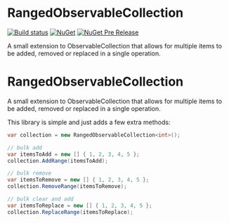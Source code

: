 # RangedObservableCollection

[![Build status](https://ci.appveyor.com/api/projects/status/31uqxvv3wm10emv9/branch/master?svg=true)](https://ci.appveyor.com/project/mattleibow/rangedobservablecollection/branch/master)  [![NuGet](https://img.shields.io/nuget/dt/RangedObservableCollection.svg)](https://www.nuget.org/packages/RangedObservableCollection)  [![NuGet Pre Release](https://img.shields.io/nuget/vpre/RangedObservableCollection.svg)](https://www.nuget.org/packages/RangedObservableCollection)

A small extension to ObservableCollection that allows for multiple items to be added, removed or replaced in a single operation.

# RangedObservableCollection

A small extension to ObservableCollection that allows for multiple items to be added, removed or replaced in a single operation.

This library is simple and just adds a few extra methods:

```csharp
var collection = new RangedObservableCollection<int>();

// bulk add
var itemsToAdd = new [] { 1, 2, 3, 4, 5 };
collection.AddRange(itemsToAdd);

// bulk remove
var itemsToRemove = new [] { 1, 2, 3, 4, 5 };
collection.RemoveRange(itemsToRemove);

// bulk clear and add
var itemsToReplace = new [] { 1, 2, 3, 4, 5 };
collection.ReplaceRange(itemsToReplace);
```
